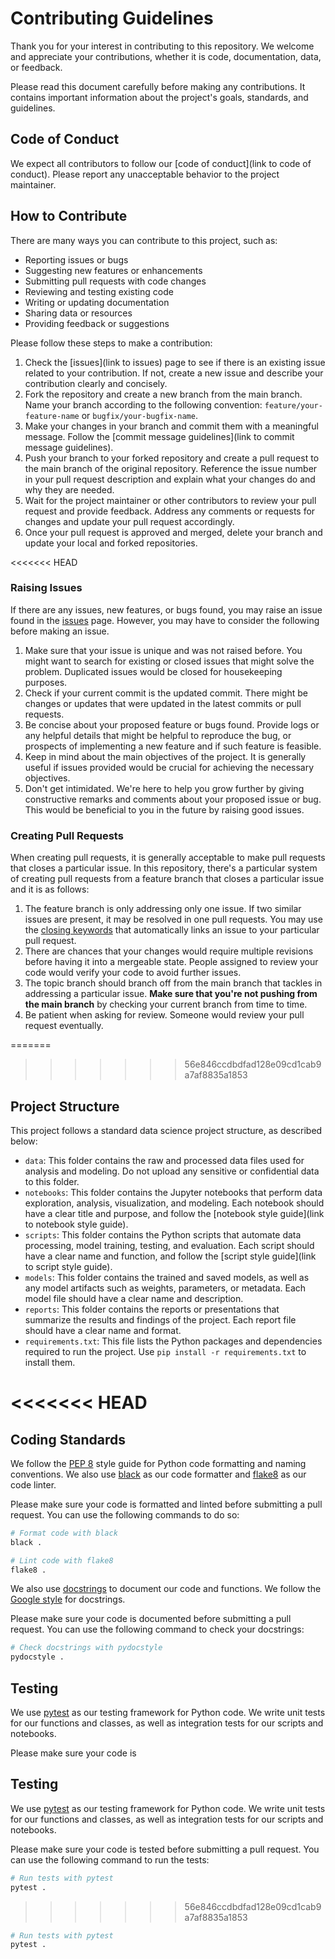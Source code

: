 # Contributing Guidelines

Thank you for your interest in contributing to this repository. We welcome and appreciate your contributions, whether it is code, documentation, data, or feedback.

Please read this document carefully before making any contributions. It contains important information about the project's goals, standards, and guidelines.

## Code of Conduct

We expect all contributors to follow our [code of conduct](link to code of conduct). Please report any unacceptable behavior to the project maintainer.

## How to Contribute

There are many ways you can contribute to this project, such as:

- Reporting issues or bugs
- Suggesting new features or enhancements
- Submitting pull requests with code changes
- Reviewing and testing existing code
- Writing or updating documentation
- Sharing data or resources
- Providing feedback or suggestions

Please follow these steps to make a contribution:

1. Check the [issues](link to issues) page to see if there is an existing issue related to your contribution. If not, create a new issue and describe your contribution clearly and concisely.
2. Fork the repository and create a new branch from the main branch. Name your branch according to the following convention: `feature/your-feature-name` or `bugfix/your-bugfix-name`.
3. Make your changes in your branch and commit them with a meaningful message. Follow the [commit message guidelines](link to commit message guidelines).
4. Push your branch to your forked repository and create a pull request to the main branch of the original repository. Reference the issue number in your pull request description and explain what your changes do and why they are needed.
5. Wait for the project maintainer or other contributors to review your pull request and provide feedback. Address any comments or requests for changes and update your pull request accordingly.
6. Once your pull request is approved and merged, delete your branch and update your local and forked repositories.

<<<<<<< HEAD
### Raising Issues

If there are any issues, new features, or bugs found, you may raise an issue found in the [issues](link-here) page. However, you may have to consider the following before making an issue.

1. Make sure that your issue is unique and was not raised before. You might want to search for existing or closed issues that might solve the problem. Duplicated issues would be closed for housekeeping purposes.
2. Check if your current commit is the updated commit. There might be changes or updates that were updated in the latest commits or pull requests.
3. Be concise about your proposed feature or bugs found. Provide logs or any helpful details that might be helpful to reproduce the bug, or prospects of implementing a new feature and if such feature is feasible.
4. Keep in mind about the main objectives of the project. It is generally useful if issues provided would be crucial for achieving the necessary objectives.
5. Don't get intimidated. We're here to help you grow further by giving constructive remarks and comments about your proposed issue or bug. This would be beneficial to you in the future by raising good issues.

### Creating Pull Requests

When creating pull requests, it is generally acceptable to make pull requests that closes a particular issue. In this repository, there's a particular system of creating pull requests from a feature branch that closes a particular issue and it is as follows:

1. The feature branch is only addressing only one issue. If two similar issues are present, it may be resolved in one pull requests. You may use the [closing keywords](https://docs.github.com/en/issues/tracking-your-work-with-issues/linking-a-pull-request-to-an-issue#linking-a-pull-request-to-an-issue-using-a-keyword) that automatically links an issue to your particular pull request.
2. There are chances that your changes would require multiple revisions before having it into a mergeable state. People assigned to review your code would verify your code to avoid further issues.
3. The topic branch should branch off from the main branch that tackles in addressing a particular issue. **Make sure that you're not pushing from the main branch** by checking your current branch from time to time.
4. Be patient when asking for review. Someone would review your pull request eventually.

=======
>>>>>>> 56e846ccdbdfad128e09cd1cab9a7af8835a1853
## Project Structure

This project follows a standard data science project structure, as described below:

- `data`: This folder contains the raw and processed data files used for analysis and modeling. Do not upload any sensitive or confidential data to this folder.
- `notebooks`: This folder contains the Jupyter notebooks that perform data exploration, analysis, visualization, and modeling. Each notebook should have a clear title and purpose, and follow the [notebook style guide](link to notebook style guide).
- `scripts`: This folder contains the Python scripts that automate data processing, model training, testing, and evaluation. Each script should have a clear name and function, and follow the [script style guide](link to script style guide).
- `models`: This folder contains the trained and saved models, as well as any model artifacts such as weights, parameters, or metadata. Each model file should have a clear name and description.
- `reports`: This folder contains the reports or presentations that summarize the results and findings of the project. Each report file should have a clear name and format.
- `requirements.txt`: This file lists the Python packages and dependencies required to run the project. Use `pip install -r requirements.txt` to install them.

<<<<<<< HEAD
=======
## Coding Standards

We follow the [PEP 8](https://www.python.org/dev/peps/pep-0008/) style guide for Python code formatting and naming conventions. We also use [black](https://github.com/psf/black) as our code formatter and [flake8](https://flake8.pycqa.org/en/latest/) as our code linter.

Please make sure your code is formatted and linted before submitting a pull request. You can use the following commands to do so:

```bash
# Format code with black
black .

# Lint code with flake8
flake8 .
```

We also use [docstrings](https://www.python.org/dev/peps/pep-0257/) to document our code and functions. We follow the [Google style](https://sphinxcontrib-napoleon.readthedocs.io/en/latest/example_google.html) for docstrings.

Please make sure your code is documented before submitting a pull request. You can use the following command to check your docstrings:

```bash
# Check docstrings with pydocstyle
pydocstyle .
```

## Testing

We use [pytest](https://docs.pytest.org/en/stable/) as our testing framework for Python code. We write unit tests for our functions and classes, as well as integration tests for our scripts and notebooks.

Please make sure your code is

## Testing

We use [pytest](https://docs.pytest.org/en/stable/) as our testing framework for Python code. We write unit tests for our functions and classes, as well as integration tests for our scripts and notebooks.

Please make sure your code is tested before submitting a pull request. You can use the following command to run the tests:

```bash
# Run tests with pytest
pytest .
```
>>>>>>> 56e846ccdbdfad128e09cd1cab9a7af8835a1853

```bash
# Run tests with pytest
pytest .
```